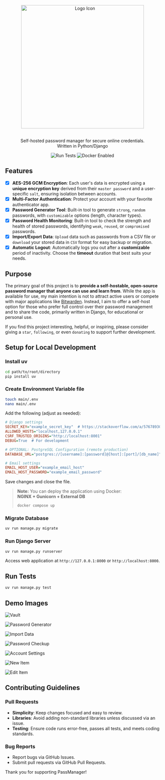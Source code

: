 <div align="center">
    <img src="passmanager/static/images/logo.png" width="400" alt="Logo Icon"/><br><br>
    <p>Self-hosted password manager for secure online credentials.<br>Written in Python/Django</p>
    <img src="https://github.com/KafetzisThomas/PassManagerWeb/actions/workflows/tests.yml/badge.svg" alt="Run Tests"/>
    <img src="https://img.shields.io/badge/Docker-Enabled-blue?logo=docker" alt="Docker Enabled"/>
</div>

## Features

- [X] **AES-256 GCM Encryption**: Each user's data is encrypted using a **unique encryption key** derived from their `master password` and a user-specific `salt`, ensuring isolation between accounts.
- [X] **Multi-Factor Authentication**: Protect your account with your favorite authenticator app.
- [X] **Password Generator Tool**: Built-in tool to generate `strong`, `random` passwords, with `customizable` options (length, character types).
- [X] **Password Health Monitoring**: Built-in tool to check the strength and health of stored passwords, identifying `weak`, `reused`, or `compromised` passwords.
- [X] **Import/Export Data**: `Upload` data such as passwords from a CSV file or `download` your stored data in `CSV` format for easy backup or migration.
- [X] **Automatic Logout**: Automatically logs you out after a **customizable** period of inactivity. Choose the **timeout** duration that best suits your needs.

## Purpose

The primary goal of this project is to **provide a self-hostable,  open-source password manager that anyone can use and learn from**.
While the app is available for use, my main intention is not to attract active users or compete with major applications like [Bitwarden](https://bitwarden.com/).
Instead, I aim to offer a self-host option for those who prefer full control over their password management and to share the code, primarily written in Django, for educational or personal use.

If you find this project interesting, helpful, or inspiring, please consider giving a `star`, `following`, or even `donating` to support further development.

## Setup for Local Development

### Install uv

```bash
cd path/to/root/directory
pip install uv
```

### Create Environment Variable file

```bash
touch main/.env
nano main/.env
```

Add the following (adjust as needed):

```ini
# Django settings
SECRET_KEY="example_secret_key"  # https://stackoverflow.com/a/57678930
ALLOWED_HOSTS="localhost,127.0.0.1"
CSRF_TRUSTED_ORIGINS="http://localhost:8001"
DEBUG=True  # For development

# OPTIONAL: PostgreSQL Configuration (remote production)
DATABASE_URL="postgres://[username]:[password]@[host]:[port]/[db_name]"

# Email settings
EMAIL_HOST_USER="example_email_host"
EMAIL_HOST_PASSWORD="example_email_password"
```

Save changes and close the file.

> **Note:** You can deploy the application using Docker:  
> **NGINX + Gunicorn + External DB**  
>
> ```bash
> docker compose up
> ```

### Migrate Database

```bash
uv run manage.py migrate
```

### Run Django Server

```bash
uv run manage.py runserver
```

Access web application at `http://127.0.0.1:8000` or `http://localhost:8000`.

## Run Tests

```bash
uv run manage.py test
```

## Demo Images

![Vault](passmanager/static/images/vault_page.png)

![Password Generator](passmanager/static/images/password_generator_page.png)

![Import Data](passmanager/static/images/import_data_page.png)

![Password Checkup](passmanager/static/images/password_checkup_page.png)

![Account Settings](passmanager/static/images/account_page.png)

![New Item](passmanager/static/images/new_item_page.png)

![Edit Item](passmanager/static/images/edit_item_page.png)

## Contributing Guidelines

### Pull Requests

- **Simplicity**: Keep changes focused and easy to review.
- **Libraries**: Avoid adding non-standard libraries unless discussed via an issue.
- **Testing**: Ensure code runs error-free, passes all tests, and meets coding standards.

### Bug Reports

- Report bugs via GitHub Issues.
- Submit pull requests via GitHub Pull Requests.

Thank you for supporting PassManager!
